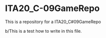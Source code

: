 # ITA20_C-09GameRepo
This is a repository for a ITA20_C#09GameRepo

b/This is a test how to write in this file.
